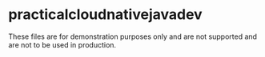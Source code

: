 # practicalcloudnativejavadev

These files are for demonstration purposes only and are not supported and are not to be used in production.
